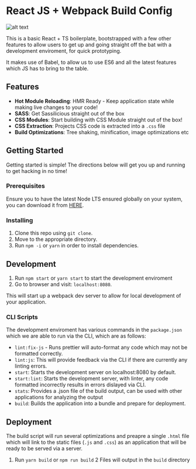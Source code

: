 # React JS + Webpack Build Config

![alt text](https://brainhub.eu/static/media/reactjs-brainhub-development.9ea94b0d.png "React!")

This is a basic React + TS boilerplate, bootstrapped with a few other features to allow users to get up and going straight off the bat with a development enviroment, for quick prototyping.

It makes use of Babel, to allow us to use ES6 and all the latest features which JS has to bring to the table.

## Features

- **Hot Module Reloading**: HMR Ready - Keep application state while making live changes to your code!
- **SASS**: Get Sassilicious straight out of the box
- **CSS Modules**: Start building with CSS Module straight out of the box!
- **CSS Extraction**: Projects CSS code is extracted into a `.css` file
- **Build Optimizations**: Tree shaking, minification, image optimizations etc

## Getting Started

Getting started is simple! The directions below will get you up and running to get hacking in no time!

### Prerequisites

Ensure you to have the latest Node LTS ensured globally on your system, you can download it from [HERE](https://nodejs.org/en/).

### Installing

1. Clone this repo using `git clone`.
2. Move to the appropriate directory.
3. Run `npm -i` or `yarn` in order to install dependencies.<br />

## Development

1. Run `npm start` or `yarn start` to start the development enviroment<br />
2. Go to browser and visit: `localhost:8080`.

This will start up a webpack dev server to allow for local development of your application.

### CLI Scripts
The development enviroment has various commands in the `package.json` which we are able to run via the CLI, which are as follows:

- `lint:fix-js` - Runs prettier will auto-format any code which may not be formatted correctly.
- `lint:js`: This will provide feedback via the CLI if there are currently any linting errors.
- `start`: Starts the development server on localhost:8080 by default.
- `start:lint`: Starts the development server, with linter, any code formatted incorrectly results in errors dislayed via CLI.
- `stats`: Provides a .json file of the build output, can be used with other applications for analyzing the output
- `build`: Builds the application into a bundle and prepare for deployment.

## Deployment
The build script will run several optimizations and preapre a single `.html` file which will link to the static files (`.js` and `.css`) as an application that will be ready to be served via a server.

1. Run `yarn build` or `npm run build`
2 Files will output in the `build` directory

